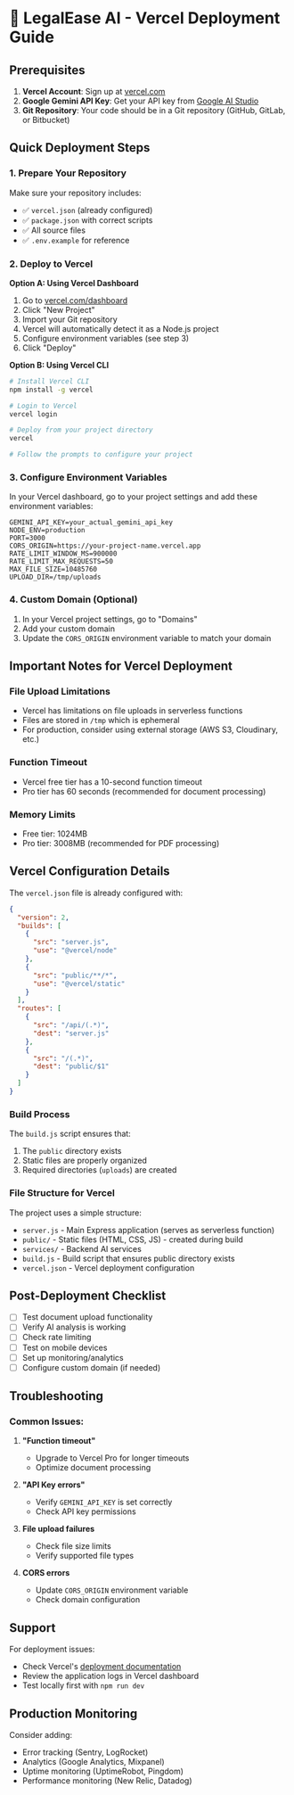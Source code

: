 # 🚀 LegalEase AI - Vercel Deployment Guide

## Prerequisites

1. **Vercel Account**: Sign up at [vercel.com](https://vercel.com)
2. **Google Gemini API Key**: Get your API key from [Google AI Studio](https://makersuite.google.com/app/apikey)
3. **Git Repository**: Your code should be in a Git repository (GitHub, GitLab, or Bitbucket)

## Quick Deployment Steps

### 1. Prepare Your Repository

Make sure your repository includes:
- ✅ `vercel.json` (already configured)
- ✅ `package.json` with correct scripts
- ✅ All source files
- ✅ `.env.example` for reference

### 2. Deploy to Vercel

**Option A: Using Vercel Dashboard**
1. Go to [vercel.com/dashboard](https://vercel.com/dashboard)
2. Click "New Project"
3. Import your Git repository
4. Vercel will automatically detect it as a Node.js project
5. Configure environment variables (see step 3)
6. Click "Deploy"

**Option B: Using Vercel CLI**
```bash
# Install Vercel CLI
npm install -g vercel

# Login to Vercel
vercel login

# Deploy from your project directory
vercel

# Follow the prompts to configure your project
```

### 3. Configure Environment Variables

In your Vercel dashboard, go to your project settings and add these environment variables:

```env
GEMINI_API_KEY=your_actual_gemini_api_key
NODE_ENV=production
PORT=3000
CORS_ORIGIN=https://your-project-name.vercel.app
RATE_LIMIT_WINDOW_MS=900000
RATE_LIMIT_MAX_REQUESTS=50
MAX_FILE_SIZE=10485760
UPLOAD_DIR=/tmp/uploads
```

### 4. Custom Domain (Optional)

1. In your Vercel project settings, go to "Domains"
2. Add your custom domain
3. Update the `CORS_ORIGIN` environment variable to match your domain

## Important Notes for Vercel Deployment

### File Upload Limitations
- Vercel has limitations on file uploads in serverless functions
- Files are stored in `/tmp` which is ephemeral
- For production, consider using external storage (AWS S3, Cloudinary, etc.)

### Function Timeout
- Vercel free tier has a 10-second function timeout
- Pro tier has 60 seconds (recommended for document processing)

### Memory Limits
- Free tier: 1024MB
- Pro tier: 3008MB (recommended for PDF processing)

## Vercel Configuration Details

The `vercel.json` file is already configured with:

```json
{
  "version": 2,
  "builds": [
    {
      "src": "server.js",
      "use": "@vercel/node"
    },
    {
      "src": "public/**/*",
      "use": "@vercel/static"
    }
  ],
  "routes": [
    {
      "src": "/api/(.*)",
      "dest": "server.js"
    },
    {
      "src": "/(.*)",
      "dest": "public/$1"
    }
  ]
}
```

### Build Process

The `build.js` script ensures that:
1. The `public` directory exists
2. Static files are properly organized
3. Required directories (`uploads`) are created

### File Structure for Vercel

The project uses a simple structure:
- `server.js` - Main Express application (serves as serverless function)
- `public/` - Static files (HTML, CSS, JS) - created during build
- `services/` - Backend AI services
- `build.js` - Build script that ensures public directory exists
- `vercel.json` - Vercel deployment configuration

## Post-Deployment Checklist

- [ ] Test document upload functionality
- [ ] Verify AI analysis is working
- [ ] Check rate limiting
- [ ] Test on mobile devices
- [ ] Set up monitoring/analytics
- [ ] Configure custom domain (if needed)

## Troubleshooting

### Common Issues:

1. **"Function timeout"**
   - Upgrade to Vercel Pro for longer timeouts
   - Optimize document processing

2. **"API Key errors"**
   - Verify `GEMINI_API_KEY` is set correctly
   - Check API key permissions

3. **File upload failures**
   - Check file size limits
   - Verify supported file types

4. **CORS errors**
   - Update `CORS_ORIGIN` environment variable
   - Check domain configuration

## Support

For deployment issues:
- Check Vercel's [deployment documentation](https://vercel.com/docs)
- Review the application logs in Vercel dashboard
- Test locally first with `npm run dev`

## Production Monitoring

Consider adding:
- Error tracking (Sentry, LogRocket)
- Analytics (Google Analytics, Mixpanel)
- Uptime monitoring (UptimeRobot, Pingdom)
- Performance monitoring (New Relic, Datadog)